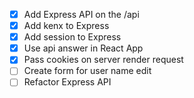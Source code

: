 - [x] Add Express API on the /api
- [x] Add kenx to Express
- [x] Add session to Express
- [x] Use api answer in React App
- [x] Pass cookies on server render request
- [ ] Create form for user name edit
- [ ] Refactor Express API
